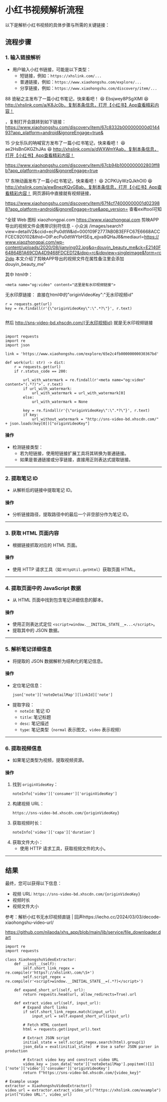 # 小红书视频解析流程

以下是解析小红书视频的具体步骤与所需的关键链接：

## 流程步骤

### 1. 输入链接解析
- 用户输入小红书链接，可能是以下类型：
  - 短链接，例如：`https://xhslink.com/...`
  - 普通链接，例如：`https://www.xiaohongshu.com/explore/...`
  - 分享链接，例如：`https://www.xiaohongshu.com/discovery/item/...`

88 诡秘之主发布了一篇小红书笔记，快来看吧！ 😆 Ebsjwey8PSgXlMl 😆 http://xhslink.com/a/K8Jc0b，复制本条信息，打开【小红书】App查看精彩内容！

，复制打开会跳转到如下链接：  
https://www.xiaohongshu.com/discovery/item/67c8332b000000000d014493?app_platform=android&ignoreEngage=true&

15 少女乐队的呐喊官方发布了一篇小红书笔记，快来看吧！ 😆 ae2HsBnGKGZhJAs 😆 http://xhslink.com/a/dWXWmYAab，复制本条信息，打开【小红书】App查看精彩内容！

https://www.xiaohongshu.com/discovery/item/67cb94b1000000002803ff8b?app_platform=android&ignoreEngage=true


17 东映动画发布了一篇小红书笔记，快来看吧！ 😆 2CPKUyWzQJkhOI0 😆 http://xhslink.com/a/ewBnezKQvGBab，复制本条信息，打开【小红书】App查看精彩内容！
网页源码中直接就有视频链接，

https://www.xiaohongshu.com/discovery/item/67f4cf74000000001d023988?app_platform=android&ignoreEngage=true&app_version=
查看exiftool可知

“全球 Web 图标
xiaozhongpai.com
https://www.xiaozhongpai.com
剪映APP导出的视频文件会携带识别符信息 - 小众派
/images/search?view=detailV2&ccid=ecPu0dtW&id=000109F2777AB0B3EFFC67E6668ACCFCEC920102&thid=OIP.ecPu0dtWYbHSEq_ejjva8QHaJ8&mediaurl=https://www.xiaozhongpai.com/wp-content/uploads/2020/08/jianying02.jpg&q=douyin_beauty_me&ck=E2140F64864B1A69CDA4D9468FDCED12&idpp=rc&idpview=singleimage&form=rc2idp
本文介绍了剪映APP导出的视频文件在属性备注里会添加douyin_beauty_me”

其中
html中：

```
<meta name="og:video" content="这里是有水印视频链接">
```
无水印原链接：
直接在html中的"originVideoKey":"无水印视频id"

```
r = requests.get(url)
key = re.findall(r'{\"originVideoKey\":\".*?\"}', r.text)


```

然后 http://sns-video-bd.xhscdn.com/{无水印视频id} 就是无水印视频链接

```

import requests
import re
import json

link = 'https://www.xiaohongshu.com/explore/65e2c4fb00000000030367bd'

def work(url: str) -> dict:
    r = requests.get(url)
    if r.status_code == 200:

        url_with_watermark = re.findall(r'<meta name="og:video" content="(.*?)">', r.text)
        if url_with_watermark:
            url_with_watermark = url_with_watermark[0]
        else:
            url_with_watermark = None
        
        key = re.findall(r'{\"originVideoKey\":\".*?\"}', r.text)
        if key:
            url_without_watermark = "http://sns-video-bd.xhscdn.com/" + json.loads(key[0])["originVideoKey"]

```
#### 操作

- 检测链接类型：
  - 若为短链接，使用短链接扩展工具将其转换为普通链接。
  - 如果是普通链接或分享链接，直接用正则表达式提取链接。

---

### 2. 提取笔记 ID
- 从解析后的链接中提取笔记 ID。

#### 操作
- 分析链接路径，提取路径中的最后一个非空部分作为笔记 ID。

---

### 3. 获取 HTML 页面内容
- 根据链接抓取对应的 HTML 页面。

#### 操作
- 使用 HTTP 请求工具（如 `HttpUtil.getHtml`）获取页面 HTML。

---

### 4. 提取页面中的 JavaScript 数据
- 从 HTML 页面中找到包含笔记详细信息的脚本。

#### 操作
- 使用正则表达式定位 `<script>window.__INITIAL_STATE__=...</script>`。
- 提取其中的 JSON 数据。

---

### 5. 解析笔记详细信息
- 将提取的 JSON 数据解析为结构化的笔记信息。

#### 操作
- 定位笔记信息：
  ```
  json['note']['noteDetailMap'][linkId]['note']
  ```
- 提取字段：
  - `noteId`: 笔记 ID
  - `title`: 笔记标题
  - `desc`: 笔记描述
  - `type`: 笔记类型（`normal` 表示图文，`video` 表示视频）

---

### 6. 提取视频信息
- 如果笔记类型为视频，提取视频资源。

#### 操作
1. 找到 `originVideoKey`：
   ```
   noteInfo['video']['consumer']['originVideoKey']
   ```
2. 构建视频 URL：
   ```
   https://sns-video-bd.xhscdn.com/{originVideoKey}
   ```
3. 获取视频时长：
   ```
   noteInfo['video']['capa']['duration']
   ```
4. 获取文件大小：
   - 使用 HTTP 请求工具，获取视频文件的大小。

---

## 结果
最终，您可以获得以下信息：
- 视频 URL: `https://sns-video-bd.xhscdn.com/{originVideoKey}`
- 视频时长
- 视频文件大小




参考：解析小红书无水印视频直链 | 回声https://iecho.cc/2024/03/03/decode-xiaohongshu-video-url/

https://github.com/nilaoda/xhs_app/blob/main/lib/service/file_downloader.dart


```
import re
import requests

class XiaohongshuVideoExtractor:
    def __init__(self):
        self.short_link_regex = re.compile(r'https?://xhslink\.com/\S+')
        self.script_regex = re.compile(r'<script>window.__INITIAL_STATE__=(.*?)</script>')

    def expand_short_url(self, url):
        return requests.head(url, allow_redirects=True).url

    def extract_video_url(self, input_url):
        # Expand short links
        if self.short_link_regex.match(input_url):
            input_url = self.expand_short_url(input_url)

        # Fetch HTML content
        html = requests.get(input_url).text

        # Extract JSON script
        initial_state = self.script_regex.search(html).group(1)
        json_data = eval(initial_state)  # Use a safer JSON parser in production

        # Extract video key and construct video URL
        video_key = json_data['note']['noteDetailMap'].popitem()[1]['note']['video']['consumer']['originVideoKey']
        return f"https://sns-video-bd.xhscdn.com/{video_key}"

# Example usage
extractor = XiaohongshuVideoExtractor()
video_url = extractor.extract_video_url("https://xhslink.com/example")
print("Video URL:", video_url)
```
